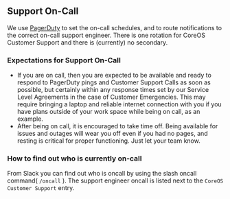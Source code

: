 ## Support On-Call 

We use [PagerDuty](http://gitlab.pagerduty.com/) to set the on-call schedules, and to route notifications to the correct on-call support engineer. There is one rotation for CoreOS Customer Support and there is (currently) no secondary. 

### Expectations for Support On-Call

- If you are on call, then you are expected to be available and ready to respond to PagerDuty pings and Customer Support Calls as soon as possible, but certainly within any response times set by our Service Level Agreements in the case of Customer Emergencies. This may require bringing a laptop and reliable internet connection with you if you have plans outside of your work space while being on call, as an example.
- After being on call, it is encouraged to take time off. Being available for issues and outages will wear you off even if you had no pages, and resting is critical for proper functioning. Just let your team know.

### How to find out who is currently on-call

From Slack you can find out who is oncall by using the slash oncall command( `/oncall` ). The support engineer oncall is listed next to the `CoreOS Customer Support` entry. 




